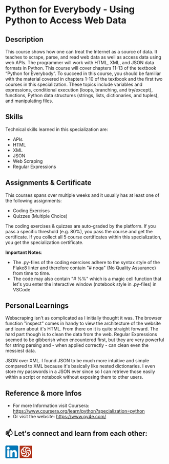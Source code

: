 # Python for Everybody - Using Python to Access Web Data 

## Description
This course shows how one can treat the Internet as a source of data. It teaches to scrape, parse, and read web data as well as access data using web APIs. The programmer will work with HTML, XML, and JSON data formats in Python. This course will cover chapters 11-13 of the textbook “Python for Everybody”. To succeed in this course, you should be familiar with the material covered in chapters 1-10 of the textbook and the first two courses in this specialization. These topics include variables and expressions, conditional execution (loops, branching, and try/except), functions, Python data structures (strings, lists, dictionaries, and tuples), and manipulating files. 

## Skills
Technical skills learned in this specialization are:
- APIs
- HTML
- XML
- JSON
- Web Scraping
- Regular Expressions


## Assignments & Certificate
This courses spans over multiple weeks and it usually has at least one of the following assignments:
- Coding Exercises
- Quizzes (Multiple Choice)

The coding exercises & quizzes are auto-graded by the platform. If you pass a specific threshold (e.g. 80%), you pass the course and get the certificate. If you collect all 5 course certificates within this specialization, you get the specialization certificate.

**Important Notes**:
- The .py-files of the coding exercises adhere to the syntax style of the Flake8 linter and therefore contain "# noqa" (No Quality Assurance) from time to time.
- The code may also contain "# %%" which is a magic cell function that let's you enter the interactive window (notebook style in .py-files) in VSCode

## Personal Learnings
Webscraping isn't as complicated as I initially thought it was. The browser function "inspect" comes in handy to view the architecture of the website and learn about it's HTML. From there on it is quite straight forward. The hard part though is to clean the data from the web. Regular Expressions seemed to be gibberish when encountered first, but they are very powerful for string parsing and - when applied correctly - can clean even the messiest data.

JSON over XML. I found JSON to be much more intuitive and simple compared to XML because it's basically like nested dictionaries. I even store my passwords in a JSON ever since so I can retrieve those easily within a script or notebook without exposing them to other users.

## Reference & more Infos
- For more Information visit Coursera: https://www.coursera.org/learn/python?specialization=python
- Or visit the website: https://www.py4e.com/

## 📫 Let's connect and learn from each other:

[<img src="https://github.com/kevin-goetz/kevin-goetz/blob/main/LinkedIn Logo.png" height="40em" align="center" alt="Connect with Me on LinkedIn" title="Connect with Me on LinkedIn"/>](https://linkedin.com/in/kgötz) [<img src="https://github.com/kevin-goetz/kevin-goetz/blob/main/Codewars Logo.svg" height="40em" align="center" alt="Connect with Me on Codewars" title="Connect with Me on Codewars"/>](https://www.codewars.com/users/kevin-goetz)

